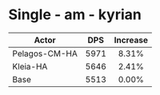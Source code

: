 # Single - am - kyrian
| Actor | DPS | Increase |
|---|:---:|:---:|
|Pelagos-CM-HA|5971|8.31%|
|Kleia-HA|5646|2.41%|
|Base|5513|0.00%|
